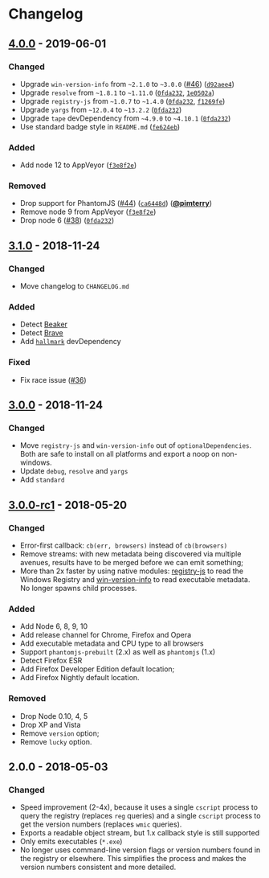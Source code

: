 # Changelog

## [4.0.0] - 2019-06-01

### Changed

- Upgrade `win-version-info` from `~2.1.0` to `~3.0.0` ([#46](https://github.com/vweevers/win-detect-browsers/issues/46)) ([`d92aee4`](https://github.com/vweevers/win-detect-browsers/commit/d92aee4))
- Upgrade `resolve` from `~1.8.1` to `~1.11.0` ([`0fda232`](https://github.com/vweevers/win-detect-browsers/commit/0fda232), [`1e0502a`](https://github.com/vweevers/win-detect-browsers/commit/1e0502a))
- Upgrade `registry-js` from `~1.0.7` to `~1.4.0` ([`0fda232`](https://github.com/vweevers/win-detect-browsers/commit/0fda232), [`f1269fe`](https://github.com/vweevers/win-detect-browsers/commit/f1269fe))
- Upgrade `yargs` from `~12.0.4` to `~13.2.2` ([`0fda232`](https://github.com/vweevers/win-detect-browsers/commit/0fda232))
- Upgrade `tape` devDependency from `~4.9.0` to `~4.10.1` ([`0fda232`](https://github.com/vweevers/win-detect-browsers/commit/0fda232))
- Use standard badge style in `README.md` ([`fe624eb`](https://github.com/vweevers/win-detect-browsers/commit/fe624eb))

### Added

- Add node 12 to AppVeyor ([`f3e8f2e`](https://github.com/vweevers/win-detect-browsers/commit/f3e8f2e))

### Removed

- Drop support for PhantomJS ([#44](https://github.com/vweevers/win-detect-browsers/issues/44)) ([`ca6448d`](https://github.com/vweevers/win-detect-browsers/commit/ca6448d)) ([**@pimterry**](https://github.com/pimterry))
- Remove node 9 from AppVeyor ([`f3e8f2e`](https://github.com/vweevers/win-detect-browsers/commit/f3e8f2e))
- Drop node 6 ([#38](https://github.com/vweevers/win-detect-browsers/issues/38)) ([`0fda232`](https://github.com/vweevers/win-detect-browsers/commit/0fda232))

## [3.1.0] - 2018-11-24

### Changed

- Move changelog to `CHANGELOG.md`

### Added

- Detect [Beaker](https://beakerbrowser.com/)
- Detect [Brave](https://brave.com/)
- Add [`hallmark`](https://github.com/vweevers/hallmark) devDependency

### Fixed

- Fix race issue ([#36](https://github.com/vweevers/win-detect-browsers/issues/36))

## [3.0.0] - 2018-11-24

### Changed

- Move `registry-js` and `win-version-info` out of `optionalDependencies`. Both are safe to install on all platforms and export a noop on non-windows.
- Update `debug`, `resolve` and `yargs`
- Add `standard`

## [3.0.0-rc1] - 2018-05-20

### Changed

- Error-first callback: `cb(err, browsers)` instead of `cb(browsers)`
- Remove streams: with new metadata being discovered via multiple avenues, results have to be merged before we can emit something;
- More than 2x faster by using native modules: [registry-js](https://www.npmjs.com/package/registry-js) to read the Windows Registry and [win-version-info](https://www.npmjs.org/package/win-version-info) to read executable metadata. No longer spawns child processes.

### Added

- Add Node 6, 8, 9, 10
- Add release channel for Chrome, Firefox and Opera
- Add executable metadata and CPU type to all browsers
- Support `phantomjs-prebuilt` (2.x) as well as `phantomjs` (1.x)
- Detect Firefox ESR
- Add Firefox Developer Edition default location;
- Add Firefox Nightly default location.

### Removed

- Drop Node 0.10, 4, 5
- Drop XP and Vista
- Remove `version` option;
- Remove `lucky` option.

## 2.0.0 - 2018-05-03

### Changed

- Speed improvement (2-4x), because it uses a single `cscript` process to query the registry (replaces `reg` queries) and a single `cscript` process to get the version numbers (replaces `wmic` queries).
- Exports a readable object stream, but 1.x callback style is still supported
- Only emits executables (`*.exe`)
- No longer uses command-line version flags or version numbers found in the registry or elsewhere. This simplifies the process and makes the version numbers consistent and more detailed.

[4.0.0]: https://github.com/vweevers/win-detect-browsers/compare/v3.1.0...v4.0.0

[3.1.0]: https://github.com/vweevers/win-detect-browsers/compare/v3.0.0...v3.1.0

[3.0.0]: https://github.com/vweevers/win-detect-browsers/compare/v3.0.0-rc1...v3.0.0

[3.0.0-rc1]: https://github.com/vweevers/win-detect-browsers/compare/v2.1.0...v3.0.0-rc1
